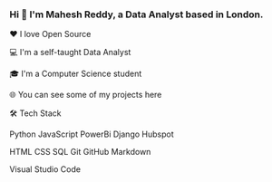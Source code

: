 ###                                                              Hi 👋 I'm Mahesh Reddy, a Data Analyst based in London.
❤ I love Open Source

💻 I'm a self-taught Data Analyst

🎓 I'm a Computer Science student

🌐 You can see some of my projects here

🛠  Tech Stack


Python    JavaScript    PowerBi    Django    Hubspot 

HTML    CSS    SQL    Git   GitHub   Markdown

Visual Studio Code   
